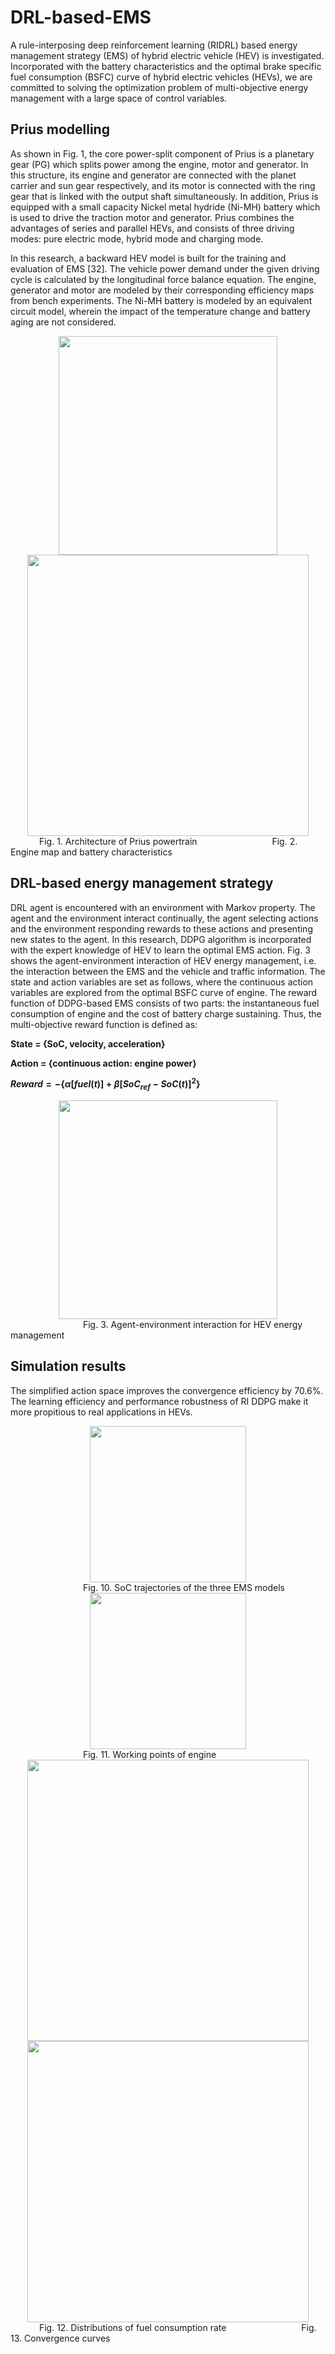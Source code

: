 # DRL-based-EMS

A rule-interposing deep reinforcement learning (RIDRL) based energy management strategy (EMS) of hybrid electric vehicle (HEV) is investigated. Incorporated with the battery characteristics and the optimal brake specific fuel consumption (BSFC) curve of hybrid electric vehicles (HEVs), we are committed to solving the optimization problem of multi-objective energy management with a large space of control variables.
 
 ## Prius modelling
As shown in Fig. 1, the core power-split component of Prius is a planetary gear (PG) which splits power among the engine, motor and generator. In this structure, its engine and generator are connected with the planet carrier and sun gear respectively, and its motor is connected with the ring gear that is linked with the output shaft simultaneously. In addition, Prius is equipped with a small capacity Nickel metal hydride (Ni-MH) battery which is used to drive the traction motor and generator. Prius combines the advantages of series and parallel HEVs, and consists of three driving modes: pure electric mode, hybrid mode and charging mode.
 
In this research, a backward HEV model is built for the training and evaluation of EMS [32]. The vehicle power demand under the given driving cycle is calculated by the longitudinal force balance equation. The engine, generator and motor are modeled by their corresponding efficiency maps from bench experiments. The Ni-MH battery is modeled by an equivalent circuit model, wherein the impact of the temperature change and battery aging are not considered. 

 <div align="center"><img width="350" src="https://github.com/lryz0612/Image/blob/master/Prius.jpg"/><img width="450" src="https://github.com/lryz0612/Image/blob/master/engine%20map%20%26%20battery.jpg"/></div>
&emsp;&emsp;&emsp; Fig. 1. Architecture of Prius powertrain &emsp;&emsp;&emsp;&emsp;&emsp;&emsp;&emsp;&emsp; Fig. 2. Engine map and battery characteristics
 
 ## DRL-based energy management strategy
DRL agent is encountered with an environment with Markov property. The agent and the environment interact continually, the agent selecting actions and the environment responding rewards to these actions and presenting new states to the agent. In this research, DDPG algorithm is incorporated with the expert knowledge of HEV to learn the optimal EMS action. Fig. 3 shows the agent-environment interaction of HEV energy management, i.e. the interaction between the EMS and the vehicle and traffic information. The state and action variables are set as follows, where the continuous action variables are explored from the optimal BSFC curve of engine. The reward function of DDPG-based EMS consists of two parts: the instantaneous fuel consumption of engine and the cost of battery charge sustaining. Thus, the multi-objective reward function is defined as:

**State = {SoC, velocity, acceleration}**

**Action = {continuous action: engine power}**

**$Reward = -\{\alpha[fuel(t)]+ \beta[SoC_{ref} - SoC(t)]^{2}\}$**

<div align="center"><img height="350" src="https://github.com/lryz0612/Image/blob/master/DRL.jpg"/></div>
 &emsp;&emsp;&emsp;&emsp;&emsp;&emsp;&emsp;&emsp; Fig. 3. Agent-environment interaction for HEV energy management

 ## Simulation results
The simplified action space improves the convergence efficiency by 70.6%. The learning efficiency and performance robustness of RI DDPG make it more propitious to real applications in HEVs.

<div align="center"><img height="250" src="https://github.com/lryz0612/Image/blob/master/SoC%20trajectories%20of%20the%20three%20EMS%20models.jpg"/></div>
&emsp;&emsp;&emsp;&emsp;&emsp;&emsp;&emsp;&emsp; Fig. 10. SoC trajectories of the three EMS models

<div align="center"><img height="250" src="https://github.com/lryz0612/Image/blob/master/Working%20points%20of%20engine.jpg"/></div>
&emsp;&emsp;&emsp;&emsp;&emsp;&emsp;&emsp;&emsp; Fig. 11. Working points of engine

<div align="center"><img width="450" src="https://github.com/lryz0612/Image/blob/master/brake%20specific%20fuel%20consumption.jpg"/><img width="450" src="https://github.com/lryz0612/Image/blob/master/Convergence%20curves.jpg"/></div>
&emsp;&emsp;&emsp; Fig. 12. Distributions of fuel consumption rate &emsp;&emsp;&emsp;&emsp;&emsp;&emsp;&emsp;&emsp; Fig. 13. Convergence curves 



 
 
